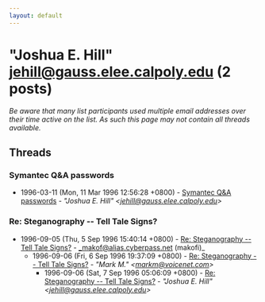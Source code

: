 ```yaml
---
layout: default
---
```


# "Joshua E. Hill" <jehill@gauss.elee.calpoly.edu> (2 posts)

_Be aware that many list participants used multiple email addresses over their time active on the list. As such this page may not contain all threads available._

## Threads

### Symantec Q&A passwords
+ 1996-03-11 (Mon, 11 Mar 1996 12:56:28 +0800) - [Symantec Q&A passwords](/archive/1996/03/bbed79ee98e5149a04720fe5869baa5d2742bdf1e8937f06febce7123abcbb61) - _"Joshua E. Hill" \<jehill@gauss.elee.calpoly.edu\>_

### Re: Steganography -- Tell Tale Signs?
+ 1996-09-05 (Thu, 5 Sep 1996 15:40:14 +0800) - [Re: Steganography -- Tell Tale Signs?](/archive/1996/09/9c05f928cca6715d1389007b925473e239e1832705792eaef0974ee5d436f8bc) - _makof@alias.cyberpass.net (makofi)_
  + 1996-09-06 (Fri, 6 Sep 1996 19:37:09 +0800) - [Re: Steganography -- Tell Tale Signs?](/archive/1996/09/a97ba664e48c1b8c74695a208b9271cce423f31dcb28e6d893f251dd9ec078c9) - _"Mark M." \<markm@voicenet.com\>_
    + 1996-09-06 (Sat, 7 Sep 1996 05:06:09 +0800) - [Re: Steganography -- Tell Tale Signs?](/archive/1996/09/992707afee6e4417d135efb54ac9ba3187a9309fb4ac7e5c131b2cab093c7082) - _"Joshua E. Hill" \<jehill@gauss.elee.calpoly.edu\>_

